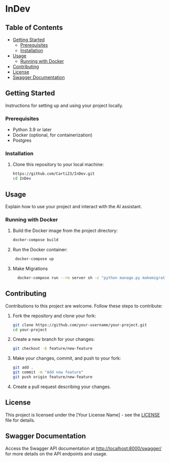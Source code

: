 # InDev

## Table of Contents

- [Getting Started](#getting-started)
  - [Prerequisites](#prerequisites)
  - [Installation](#installation)
- [Usage](#usage)
  - [Running with Docker](#running-with-docker)
- [Contributing](#contributing)
- [License](#license)
- [Swagger Documentation](#swagger-documentation)

## Getting Started

Instructions for setting up and using your project locally.

### Prerequisites

- Python 3.9 or later
- Docker (optional, for containerization)
- Postgres

### Installation

1. Clone this repository to your local machine:

    ```bash
    https://github.com/Carti23/InDev.git
    cd InDev
    ```


## Usage

Explain how to use your project and interact with the AI assistant.

### Running with Docker

1. Build the Docker image from the project directory:

    ```bash
    docker-compose build 
    ```

2. Run the Docker container:

    ```bash
     docker-compose up
    ```
3. Make Migrations

   ```bash
     docker-compose run --rm server sh -c "python manage.py makemigrations"
    ```


## Contributing

Contributions to this project are welcome. Follow these steps to contribute:

1. Fork the repository and clone your fork:

    ```bash
    git clone https://github.com/your-username/your-project.git
    cd your-project
    ```

2. Create a new branch for your changes:

    ```bash
    git checkout -b feature/new-feature
    ```

3. Make your changes, commit, and push to your fork:

    ```bash
    git add .
    git commit -m "Add new feature"
    git push origin feature/new-feature
    ```

4. Create a pull request describing your changes.

## License

This project is licensed under the [Your License Name] - see the [LICENSE](LICENSE) file for details.

## Swagger Documentation

Access the Swagger API documentation at [http://localhost:8000/swagger/](http://127.0.0.1/swagger) for more details on the API endpoints and usage.
